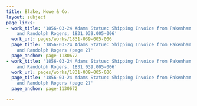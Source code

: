 ```yaml
---
title: Blake, Howe & Co.
layout: subject
page_links:
- work_title: '1856-03-24 Adams Statue: Shipping Invoice from Pakenham Hooker & Co.
    and Randolph Rogers, 1831.039.005-006'
  work_url: pages/works/1831-039-005-006
  page_title: '1856-03-24 Adams Statue: Shipping Invoice from Pakenham Hooker & Co.
    and Randolph Rogers (page 2)'
  page_anchor: page-1130672
- work_title: '1856-03-24 Adams Statue: Shipping Invoice from Pakenham Hooker & Co.
    and Randolph Rogers, 1831.039.005-006'
  work_url: pages/works/1831-039-005-006
  page_title: '1856-03-24 Adams Statue: Shipping Invoice from Pakenham Hooker & Co.
    and Randolph Rogers (page 2)'
  page_anchor: page-1130672

---
```

